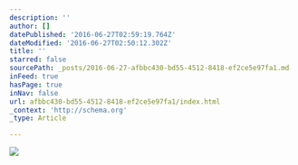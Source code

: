 ```yaml
---
description: ''
author: []
datePublished: '2016-06-27T02:59:19.764Z'
dateModified: '2016-06-27T02:50:12.302Z'
title: ''
starred: false
sourcePath: _posts/2016-06-27-afbbc430-bd55-4512-8418-ef2ce5e97fa1.md
inFeed: true
hasPage: true
inNav: false
url: afbbc430-bd55-4512-8418-ef2ce5e97fa1/index.html
_context: 'http://schema.org'
_type: Article

---
```

![](https://the-grid-user-content.s3-us-west-2.amazonaws.com/bb33e579-744e-4a13-9fae-d6ea089eb53d.png)